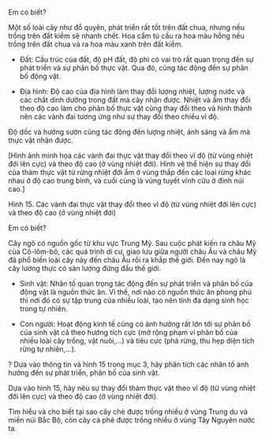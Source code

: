 Em có biết?

Một số loài cây như đỗ quyên, phát triển rất tốt trên đất chua, nhưng nếu trồng trên đất kiềm sẽ nhanh chết. Hoa cẩm tú cầu ra hoa màu hồng nếu trồng trên đất chua và ra hoa màu xanh trên đất kiềm.

- Đất: Cấu trúc của đất, độ pH đất, độ phì có vai trò rất quan trọng đến sự phát triển và sự phân bố thực vật. Qua đó, cũng tác động đến sự phân bố động vật.

- Địa hình: Độ cao của địa hình làm thay đổi lượng nhiệt, lượng nước và các chất dinh dưỡng trong đất mà cây nhận được. Nhiệt và ẩm thay đổi theo độ cao làm cho phân bố thực vật cũng thay đổi theo và hình thành nên các vành đai tương ứng như sự thay đổi theo chiều vĩ độ.

Độ dốc và hướng sườn cũng tác động đến lượng nhiệt, ánh sáng và ẩm mà thực vật nhận được.

[Hình ảnh minh họa các vành đai thực vật thay đổi theo vĩ độ (từ vùng nhiệt đới lên cực) và theo độ cao (ở vùng nhiệt đới). Hình vẽ thể hiện sự thay đổi của thảm thực vật từ rừng nhiệt đới ẩm ở vùng thấp đến các loại rừng khác nhau ở độ cao trung bình, và cuối cùng là vùng tuyết vĩnh cửu ở đỉnh núi cao.]

Hình 15. Các vành đai thực vật thay đổi theo vĩ độ (từ vùng nhiệt đới lên cực) và theo độ cao (ở vùng nhiệt đới)

Em có biết?

Cây ngô có nguồn gốc từ khu vực Trung Mỹ. Sau cuộc phát kiến ra châu Mỹ của Cô-lôm-bô, các quá trình di cư, giao lưu giữa người châu Âu và châu Mỹ đã phổ biến loài cây này đến châu Âu rồi ra khắp thế giới. Đến nay ngô là cây lương thực có sản lượng đứng đầu thế giới.

- Sinh vật: Nhân tố quan trọng tác động đến sự phát triển và phân bố của động vật là nguồn thức ăn. Vì thế, nơi nào có nguồn thức ăn phong phú thì nơi đó có sự tập trung của nhiều loài, tạo nên tính đa dạng sinh học trong tự nhiên.

- Con người: Hoạt động kinh tế cũng có ảnh hưởng rất lớn tới sự phân bố của sinh vật cả theo hướng tích cực (mở rộng phạm vi phân bố của nhiều loài cây trồng, vật nuôi,...) và tiêu cực (phá rừng, thu hẹp diện tích rừng tự nhiên,...).

? Dựa vào thông tin và hình 15 trong mục 3, hãy phân tích các nhân tố ảnh hưởng đến sự phát triển, phân bố của sinh vật.

Dựa vào hình 15, hãy nêu sự thay đổi thảm thực vật theo vĩ độ (từ vùng nhiệt đới lên cực) và theo độ cao (ở vùng nhiệt đới).

Tìm hiểu và cho biết tại sao cây chè được trồng nhiều ở vùng Trung du và miền núi Bắc Bộ, còn cây cà phê được trồng nhiều ở vùng Tây Nguyên nước ta.